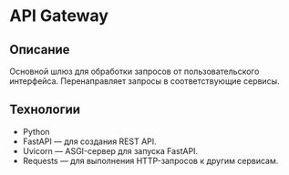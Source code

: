 # API Gateway

## Описание
Основной шлюз для обработки запросов от пользовательского интерфейса. Перенаправляет запросы в соответствующие сервисы.

## Технологии
- Python
- FastAPI — для создания REST API.
- Uvicorn — ASGI-сервер для запуска FastAPI.
- Requests — для выполнения HTTP-запросов к другим сервисам.